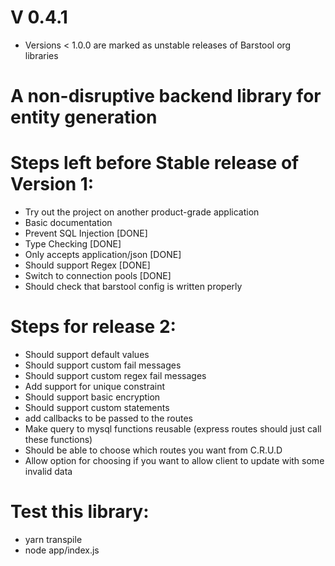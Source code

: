 # V 0.4.1

- Versions < 1.0.0 are marked as unstable releases of Barstool org libraries

# A non-disruptive backend library for entity generation

# Steps left before Stable release of Version 1:

- Try out the project on another product-grade application
- Basic documentation
- Prevent SQL Injection [DONE]
- Type Checking [DONE]
- Only accepts application/json [DONE]
- Should support Regex [DONE]
- Switch to connection pools [DONE]
- Should check that barstool config is written properly

# Steps for release 2:

- Should support default values
- Should support custom fail messages
- Should support custom regex fail messages
- Add support for unique constraint
- Should support basic encryption
- Should support custom statements
- add callbacks to be passed to the routes
- Make query to mysql functions reusable (express routes should just call these functions)
- Should be able to choose which routes you want from C.R.U.D
- Allow option for choosing if you want to allow client to update with some invalid data

# Test this library:

- yarn transpile
- node app/index.js
